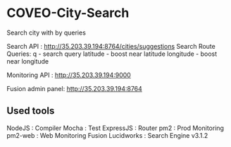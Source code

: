 # COVEO-City-Search
Search city with by queries

Search API : http://35.203.39.194:8764/cities/suggestions
Search Route Queries: 
  q - search query
  latitude - boost near latitude
  longitude - boost near longitude

Monitoring API : http://35.203.39.194:9000

Fusion admin panel: http://35.203.39.194:8764

## Used tools

NodeJS : Compiler
Mocha : Test
ExpressJS : Router
pm2 : Prod Monitoring
pm2-web : Web Monitoring
Fusion Lucidworks : Search Engine v3.1.2
